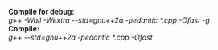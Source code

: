 <b>Compile for debug:</b></br>
<i> g++ -Wall -Wextra --std=gnu++2a -pedantic *.cpp -Ofast -g </i></br>
<b>Compile:</b></br>
<i> g++ --std=gnu++2a -pedantic *.cpp -Ofast </i></br>

